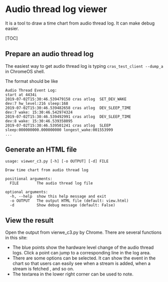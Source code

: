 # Audio thread log viewer
It is a tool to draw a time chart from audio thread log. It can make debug
easier.

[TOC]

## Prepare an audio thread log
The easiest way to get audio thread log is typing `cras_test_client --dump_a`
in ChromeOS shell.

The format should be like
```
Audio Thread Event Log:
start at 4434i
2019-07-02T15:30:46.539479158 cras atlog  SET_DEV_WAKE                   dev:7 hw_level:216 sleep:168
2019-07-02T15:30:46.539482658 cras atlog  DEV_SLEEP_TIME                 dev:7 wake: 15:30:46.542974324
2019-07-02T15:30:46.539492991 cras atlog  DEV_SLEEP_TIME                 dev:8 wake: 15:30:46.539358095
2019-07-02T15:30:46.539501241 cras atlog  SLEEP                          sleep:000000000.000000000 longest_wake:001553999
...
```

## Generate an HTML file
```
usage: viewer_c3.py [-h] [-o OUTPUT] [-d] FILE

Draw time chart from audio thread log

positional arguments:
  FILE        The audio thread log file

optional arguments:
  -h, --help  show this help message and exit
  -o OUTPUT   The output HTML file (default: view.html)
  -d          Show debug message (default: False)
```

## View the result
Open the output from vierwe_c3.py by Chrome. There are several functions in
this site:
+ The blue points show the hardware level change of the audio thread logs.
  Click a point can jump to a corresponding line in the log area.
+ There are some options can be selected. It can show the event in the chart
  so that users can easily see when a stream is added, when a stream is fetched
  , and so on.
+ The textarea in the lower right corner can be used to note.
